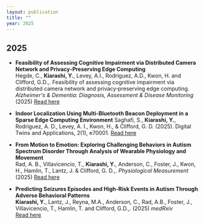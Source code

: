```yaml
---
layout: publication
title: ""
year: 2025
---
```


## 2025 
- **Feasibility of Assessing Cognitive Impairment via Distributed Camera Network and Privacy‐Preserving Edge Computing**  
   Hegde, C., **Kiarashi, Y.**, Levey, A.I., Rodriguez, A.D., Kwon, H. and Clifford, G.D.,. Feasibility of assessing cognitive impairment via distributed camera network and privacy‐preserving edge computing. *Alzheimer's & Dementia: Diagnosis, Assessment & Disease Monitoring* (2025)
   [Read here](https://pmc.ncbi.nlm.nih.gov/articles/PMC11848627/)
  
- **Indoor Localization Using Multi‐Bluetooth Beacon Deployment in a Sparse Edge Computing Environment**
Saghafi, S., **Kiarashi, Y.**, Rodriguez, A. D., Levey, A. I., Kwon, H., & Clifford, G. D. (2025).  Digital Twins and Applications, 2(1), e70001.
  [Read here](https://ietresearch.onlinelibrary.wiley.com/doi/full/10.1049/dgt2.70001)
  
- **From Motion to Emotion: Exploring Challenging Behaviors in Autism Spectrum Disorder Through Analysis of Wearable Physiology and Movement**  
   Rad, A. B., Villavicencio, T., **Kiarashi, Y.**, Anderson, C., Foster, J., Kwon, H., Hamlin, T., Lantz, J. & Clifford, G. D.,.
   *Physiological Measurement* (2025)
   [Read here](https://iopscience.iop.org/article/10.1088/1361-6579/ada51b/meta)
  
- **Predicting Seizures Episodes and High-Risk Events in Autism Through Adverse Behavioral Patterns**  
   **Kiarashi, Y.**, Lantz, J., Reyna, M.A., Anderson, C., Rad, A.B., Foster, J., Villavicencio, T., Hamlin, T. and Clifford, G.D.,. (2025) 
   *medRxiv*  
   [Read here](https://www.ncbi.nlm.nih.gov/pmc/articles/PMC11100855/)
